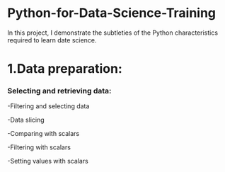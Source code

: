 # Python-for-Data-Science-Training
In this project, I demonstrate the subtleties of the Python characteristics required to learn date science.
<h1>1.Data preparation:</h1>
   <h3>Selecting and retrieving data:</h3>
   <p>-Filtering and selecting data</p>
   <p>-Data slicing</p>
   <p>-Comparing with scalars</p>
   <p>-Filtering with scalars</p>
   <p>-Setting values with scalars</p>

